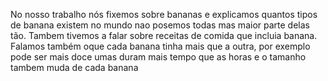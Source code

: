 No nosso trabalho nós fixemos sobre bananas e explicamos quantos tipos de banana existem no mundo nao posemos todas mas maior parte delas tão.
Tambem tivemos a falar sobre receitas de comida que incluia banana.
Falamos também oque cada banana tinha mais que a outra, por exemplo pode ser mais doce umas duram mais tempo que as horas e o tamanho tambem muda de cada banana 
